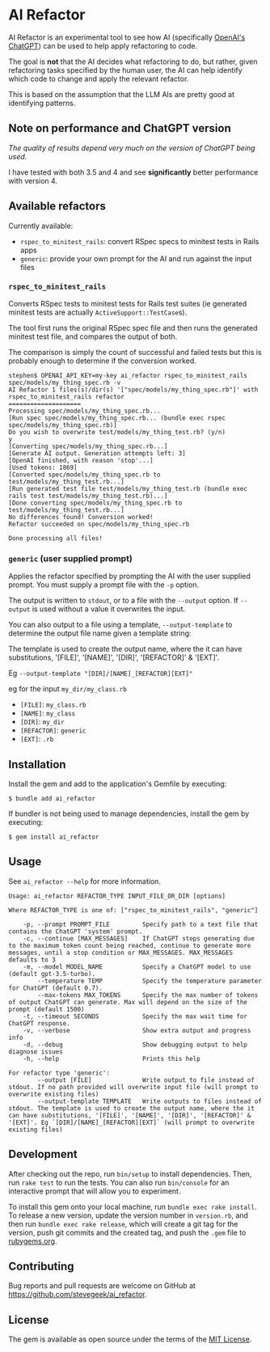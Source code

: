 # AI Refactor

AI Refactor is an experimental tool to see how AI (specifically [OpenAI's ChatGPT](https://platform.openai.com/)) can be used to help apply refactoring to code.

The goal is **not** that the AI decides what refactoring to do, but rather, given refactoring tasks specified by the human user,
the AI can help identify which code to change and apply the relevant refactor.

This is based on the assumption that the LLM AIs are pretty good at identifying patterns.

## Note on performance and ChatGPT version

_The quality of results depend very much on the version of ChatGPT being used._

I have tested with both 3.5 and 4 and see **significantly** better performance with version 4.

## Available refactors

Currently available:

- `rspec_to_minitest_rails`: convert RSpec specs to minitest tests in Rails apps
- `generic`: provide your own prompt for the AI and run against the input files


### `rspec_to_minitest_rails`

Converts RSpec tests to minitest tests for Rails test suites (ie generated minitest tests are actually `ActiveSupport::TestCase`s).

The tool first runs the original RSpec spec file and then runs the generated minitest test file, and compares the output of both.

The comparison is simply the count of successful and failed tests but this is probably enough to determine if the conversion worked.

```shellq
stephen$ OPENAI_API_KEY=my-key ai_refactor rspec_to_minitest_rails spec/models/my_thing_spec.rb -v
AI Refactor 1 files(s)/dir(s) '["spec/models/my_thing_spec.rb"]' with rspec_to_minitest_rails refactor
====================
Processing spec/models/my_thing_spec.rb...
[Run spec spec/models/my_thing_spec.rb... (bundle exec rspec spec/models/my_thing_spec.rb)]
Do you wish to overwrite test/models/my_thing_test.rb? (y/n)
y
[Converting spec/models/my_thing_spec.rb...]
[Generate AI output. Generation attempts left: 3]
[OpenAI finished, with reason 'stop'...]
[Used tokens: 1869]
[Converted spec/models/my_thing_spec.rb to test/models/my_thing_test.rb...]
[Run generated test file test/models/my_thing_test.rb (bundle exec rails test test/models/my_thing_test.rb)...]
[Done converting spec/models/my_thing_spec.rb to test/models/my_thing_test.rb...]
No differences found! Conversion worked!
Refactor succeeded on spec/models/my_thing_spec.rb

Done processing all files!
```

### `generic` (user supplied prompt)

Applies the refactor specified by prompting the AI with the user supplied prompt. You must supply a prompt file with the `-p` option.

The output is written to `stdout`, or to a file with the `--output` option. If `--output` is used without a value it overwrites the input.

You can also output to a file using a template, `--output-template` to determine the output file name given a template string:

The template is used to create the output name, where the it can have substitutions, '[FILE]', '[NAME]', '[DIR]', '[REFACTOR]' & '[EXT]'.

Eg `--output-template "[DIR]/[NAME]_[REFACTOR][EXT]"`

eg for the input `my_dir/my_class.rb`
- `[FILE]`: `my_class.rb`
- `[NAME]`: `my_class`
- `[DIR]`: `my_dir`
- `[REFACTOR]`: `generic`
- `[EXT]`: `.rb`

## Installation

Install the gem and add to the application's Gemfile by executing:

    $ bundle add ai_refactor

If bundler is not being used to manage dependencies, install the gem by executing:

    $ gem install ai_refactor

## Usage

See `ai_refactor --help` for more information.

```
Usage: ai_refactor REFACTOR_TYPE INPUT_FILE_OR_DIR [options]

Where REFACTOR_TYPE is one of: ["rspec_to_minitest_rails", "generic"]

    -p, --prompt PROMPT_FILE         Specify path to a text file that contains the ChatGPT 'system' prompt.
    -c, --continue [MAX_MESSAGES]    If ChatGPT stops generating due to the maximum token count being reached, continue to generate more messages, until a stop condition or MAX_MESSAGES. MAX_MESSAGES defaults to 3
    -m, --model MODEL_NAME           Specify a ChatGPT model to use (default gpt-3.5-turbo).
        --temperature TEMP           Specify the temperature parameter for ChatGPT (default 0.7).
        --max-tokens MAX_TOKENS      Specify the max number of tokens of output ChatGPT can generate. Max will depend on the size of the prompt (default 1500)
    -t, --timeout SECONDS            Specify the max wait time for ChatGPT response.
    -v, --verbose                    Show extra output and progress info
    -d, --debug                      Show debugging output to help diagnose issues
    -h, --help                       Prints this help

For refactor type 'generic':
        --output [FILE]              Write output to file instead of stdout. If no path provided will overwrite input file (will prompt to overwrite existing files)
        --output-template TEMPLATE   Write outputs to files instead of stdout. The template is used to create the output name, where the it can have substitutions, '[FILE]', '[NAME]', '[DIR]', '[REFACTOR]' & '[EXT]'. Eg `[DIR]/[NAME]_[REFACTOR][EXT]` (will prompt to overwrite existing files)
```


## Development

After checking out the repo, run `bin/setup` to install dependencies. Then, run `rake test` to run the tests. You can also run `bin/console` for an interactive prompt that will allow you to experiment.

To install this gem onto your local machine, run `bundle exec rake install`. To release a new version, update the version number in `version.rb`, and then run `bundle exec rake release`, which will create a git tag for the version, push git commits and the created tag, and push the `.gem` file to [rubygems.org](https://rubygems.org).

## Contributing

Bug reports and pull requests are welcome on GitHub at https://github.com/stevegeek/ai_refactor.

## License

The gem is available as open source under the terms of the [MIT License](https://opensource.org/licenses/MIT).
